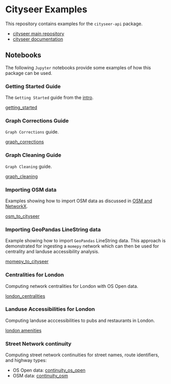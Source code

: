 # Cityseer Examples

This repository contains examples for the `cityseer-api` package.

- [cityseer main repository](https://github.com/benchmark-urbanism/cityseer-api)
- [cityseer documentation](https://cityseer.benchmarkurbanism.com/)

## Notebooks

The following `Jupyter` notebooks provide some examples of how this package can be used.

### Getting Started Guide

The `Getting Started` guide from the [intro](https://cityseer.benchmarkurbanism.com/intro).

[getting_started](/notebooks/getting_started.ipynb)

### Graph Corrections Guide

`Graph Corrections` guide.

[graph_corrections](/notebooks/graph_corrections.ipynb)

### Graph Cleaning Guide

`Graph Cleaning` guide.

[graph_cleaning](/notebooks/graph_cleaning.ipynb)

### Importing OSM data

Examples showing how to import OSM data as discussed in [OSM and NetworkX](https://cityseer.benchmarkurbanism.com/guide).

[osm_to_cityseer](/notebooks/osm_to_cityseer.ipynb)

### Importing GeoPandas LineString data

Example showing how to import `GeoPandas` LineString data. This approach is demonstrated for ingesting a `momepy` network which can then be used for centrality and landuse accessibility analysis.

[momepy_to_cityseer](/notebooks/momepy_to_cityseer.ipynb)

### Centralities for London

Computing network centralities for London with OS Open data.

[london_centralities](/notebooks/london_centralities.ipynb)

### Landuse Accessibilities for London

Computing landuse acccessibilities to pubs and restaurants in London.

[london amenities](/notebooks/london_amenities.ipynb)

### Street Network continuity

Computing street network continuities for street names, route identifiers, and highway types:

- OS Open data: [continuity_os_open](/notebooks/continuity/continuity_os_open.ipynb)
- OSM data: [continuity_osm](/notebooks/continuity/continuity_osm.ipynb)
